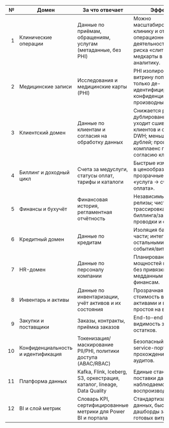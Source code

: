 | № | Домен | За что отвечает | Эффект |
|---:|---|---|---|
| 1 | Клинические операции | Данные по приёмам, обращениям, услугам (метаданные, без PHI) | Можно масштабировать клинику и отчёты по операционной деятельности без риска «слить» медкарты в аналитику. |
| 2 | Медицинские записи | Исследования и медицинские карты (PHI) | PHI изолирована; в витрину попадают только де-идентифицированные конфиденциальные производные. |
| 3 | Клиентский домен | Данные по клиентам и согласия на обработку данных | Снижается риск дублирования; уходит сшивка клиентов и событий в DWH; меньше дублей; проще комплаенс по согласию клиента. |
| 4 | Биллинг и доходный цикл | Счета за медуслуги, статусы оплат, тарифы и каталоги | Быстрые изменения в ценообразовании и прозрачные цепочки «услуга → счёт → оплата». |
| 5 | Финансы и бухучёт | Финансовая история, регламентная отчётность | Независимые релизы; чистая трассировка из биллинга/закупок в проводки и отчёты. |
| 6 | Кредитный домен | Данные по кредитам | Изоляция банковской части; интеграция с остальными через события/витрины. |
| 7 | HR-домен | Данные по персоналу компании | Планирование мощностей клиники без привязки к медданным и финансам. |
| 8 | Инвентарь и активы | Данные по инвентаризации, учёт активов и их состояния | Прозрачная стоимость владения активами и влияние простоя на выручку. |
| 9 | Закупки и поставщики | Заказы, контракты, приёмка заказов | End-to-end видимость затрат и остатков. |
| 10 | Конфиденциальность и идентификация | Токенизация/маскирование PII/PHI, политики доступа (ABAC/RBAC) | Безопасный self-service-портал и прохождение аудитов. |
| 11 | Платформа данных | Kafka, Flink, Iceberg, S3, оркестрация, каталог, lineage, Data Quality | Единые стандарты поставки данных, наблюдаемость и воспроизводимость. |
| 12 | BI и слой метрик | Словарь KPI, сертифицированные метрики для Power BI и портала | Стандартизация данных, быстрые дашборды за счёт готовых витрин. |
